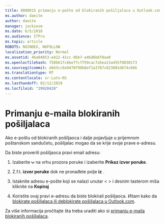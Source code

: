 ```yaml
---
title: 8000015 primanju e-pošte od blokiranih pošiljalaca u Outlook.com
ms.author: daeite
author: daeite
manager: jackiesm
ms.date: 6/5/2018
ms.audience: ITPro
ms.topic: article
ROBOTS: NOINDEX, NOFOLLOW
localization_priority: Normal
ms.assetid: 46a04853-e422-41cc-9bb7-a46d6b6f8aa0
ms.openlocfilehash: f58b61fc6bef7cf759cac7a5ea13a455f80301f3
ms.sourcegitcommit: dd43cc0a9470f98b8ef2a3787c823801d674c666
ms.translationtype: MT
ms.contentlocale: sr-Latn-RS
ms.lasthandoff: 02/12/2019
ms.locfileid: "29920428"
---
```

# <a name="receiving-email-from-blocked-senders"></a>Primanju e-maila blokiranih pošiljalaca

Ako e-poštu od blokiranih pošiljaoca i dalje pojavljuje u prijemnom poštanskom sandučetu, pošiljalac mogao da se krije svoje prave e-adresu.
  
Da biste proverili pošiljaoca pravi email adresu:
  
1. Izaberite ![više radnji](media/11884972-7ebb-4afe-8b50-63efefb7cca8.png) na vrhu prozora poruke i izaberite **Prikaz izvor poruke**.
    
2. Z.f.t. **izvor poruke** dok ne pronađete polje **iz** . 
    
3. Istaknite adresu e-pošte koji se nalazi unutar \< \> i desnim tasterom miša kliknite na **Kopiraj**
    
4. Koristite ovaj pravi e-adresu da biste blokirali pošiljaoca. Иitam kako da [blokirate pošiljalaca ili deblokirate pošiljalaca u Outlook.com](https://support.office.com/article/afba1c94-77bb-4f50-8b85-057cf52f4d5e.aspx).
    
Za više informacija pročitajte šta treba uraditi ako si [primanju e-maila blokiranih pošiljalaca](https://go.microsoft.com/fwlink/p/?linkid=2002011&amp;clcid=0x409).
  

